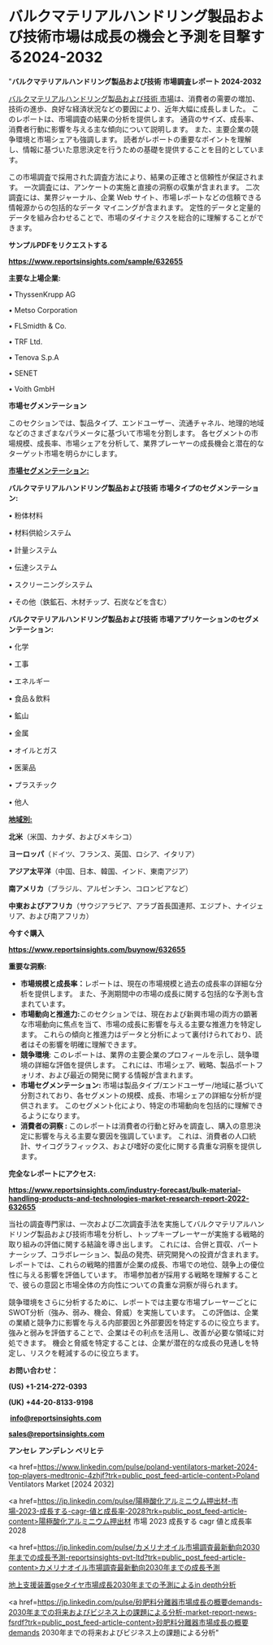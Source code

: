 # バルクマテリアルハンドリング製品および技術市場は成長の機会と予測を目撃する2024-2032

"<strong>バルクマテリアルハンドリング製品および技術 市場調査レポート 2024-2032</strong>

<a href=https://www.reportsinsights.com/sample/632655>バルクマテリアルハンドリング製品および技術 市場</a>は、消費者の需要の増加、技術の進歩、良好な経済状況などの要因により、近年大幅に成長しました。 このレポートは、市場調査の結果の分析を提供します。 通貨のサイズ、成長率、消費者行動に影響を与える主な傾向について説明します。 また、主要企業の競争環境と市場シェアも強調します。 読者がレポートの重要なポイントを理解し、情報に基づいた意思決定を行うための基礎を提供することを目的としています。

この市場調査で採用された調査方法により、結果の正確さと信頼性が保証されます。 一次調査には、アンケートの実施と直接の洞察の収集が含まれます。 二次調査には、業界ジャーナル、企業 Web サイト、市場レポートなどの信頼できる情報源からの包括的なデータ マイニングが含まれます。 定性的データと定量的データを組み合わせることで、市場のダイナミクスを総合的に理解することができます。

<strong><b>サンプルPDFをリクエストする</b></strong>

<a href=https://www.reportsinsights.com/sample/632655><strong><u>https://www.reportsinsights.com/sample/632655</u></strong></a>

<strong>主要な上場企業:</strong>

• ThyssenKrupp AG

• Metso Corporation

• FLSmidth & Co.

• TRF Ltd.

• Tenova S.p.A

• SENET

• Voith GmbH

<strong>市場セグメンテーション</strong>

このセクションでは、製品タイプ、エンドユーザー、流通チャネル、地理的地域などのさまざまなパラメータに基づいて市場を分割します。 各セグメントの市場規模、成長率、市場シェアを分析して、業界プレーヤーの成長機会と潜在的なターゲット市場を明らかにします。

<strong><u>市場セグメンテーション</u></strong><strong><u>:</u></strong>

<strong>バルクマテリアルハンドリング製品および技術 市場タイプのセグメンテーション:</strong>

• 粉体材料

• 材料供給システム

• 計量システム

• 伝達システム

• スクリーニングシステム

• その他（鉄鉱石、木材チップ、石炭などを含む）

<strong>バルクマテリアルハンドリング製品および技術 市場アプリケーションのセグメンテーション:</strong>

• 化学

• 工事

• エネルギー

• 食品＆飲料

• 鉱山

• 金属

• オイルとガス

• 医薬品

• プラスチック

• 他人

<strong><u>地域別</u></strong><strong><u>:</u></strong>

<strong>北米</strong>（米国、カナダ、およびメキシコ）

<strong>ヨーロッパ</strong>（ドイツ、フランス、英国、ロシア、イタリア）

<strong>アジア太平洋</strong>（中国、日本、韓国、インド、東南アジア）

<strong>南アメリカ</strong>（ブラジル、アルゼンチン、コロンビアなど）

<strong>中東およびアフリカ</strong>（サウジアラビア、アラブ首長国連邦、エジプト、ナイジェリア、および南アフリカ）

<strong>今すぐ購入</strong>

<a href=https://www.reportsinsights.com/buynow/632655><strong><u>https://www.reportsinsights.com/buynow/632655</u></strong></a>

<strong>重要な洞察:</strong>
<ul>
  <li><strong>市場規模と成長率：</strong>レポートは、現在の市場規模と過去の成長率の詳細な分析を提供します。 また、予測期間中の市場の成長に関する包括的な予測も含まれています。</li>
  <li><strong>市場動向と推進力:</strong>このセクションでは、現在および新興市場の両方の顕著な市場動向に焦点を当て、市場の成長に影響を与える主要な推進力を特定します。 これらの傾向と推進力はデータと分析によって裏付けられており、読者はその影響を明確に理解できます。</li>
  <li><strong>競争環境</strong>: このレポートは、業界の主要企業のプロフィールを示し、競争環境の詳細な評価を提供します。 これには、市場シェア、戦略、製品ポートフォリオ、および最近の開発に関する情報が含まれます。</li>
  <li><strong>市場セグメンテーション: </strong>市場は製品タイプ/エンドユーザー/地域に基づいて分割されており、各セグメントの規模、成長、市場シェアの詳細な分析が提供されます。 このセグメント化により、特定の市場動向を包括的に理解できるようになります。</li>
  <li><strong>消費者の洞察 : </strong>このレポートは消費者の行動と好みを調査し、購入の意思決定に影響を与える主要な要因を強調しています。 これは、消費者の人口統計、サイコグラフィックス、および嗜好の変化に関する貴重な洞察を提供します。</li>
</ul>
<strong>完全なレポートにアクセス:</strong>

<a href=https://www.reportsinsights.com/industry-forecast/bulk-material-handling-products-and-technologies-market-research-report-2022-632655><strong><u><b>https://www.reportsinsights.com/industry-forecast/bulk-material-handling-products-and-technologies-market-research-report-2022-632655</b></u></strong></a>

当社の調査専門家は、一次および二次調査手法を実施してバルクマテリアルハンドリング製品および技術市場を分析し、トップキープレーヤーが実施する戦略的取り組みの評価に関する結論を導き出します。 これには、合併と買収、パートナーシップ、コラボレーション、製品の発売、研究開発への投資が含まれます。 レポートでは、これらの戦略的措置が企業の成長、市場での地位、競争上の優位性に与える影響を評価しています。 市場参加者が採用する戦略を理解することで、彼らの意図と市場全体の方向性についての貴重な洞察が得られます。

競争環境をさらに分析するために、レポートでは主要な市場プレーヤーごとにSWOT分析（強み、弱み、機会、脅威）を実施しています。 この評価は、企業の業績と競争力に影響を与える内部要因と外部要因を特定するのに役立ちます。 強みと弱みを評価することで、企業はその利点を活用し、改善が必要な領域に対処できます。 機会と脅威を特定することは、企業が潜在的な成長の見通しを特定し、リスクを軽減するのに役立ちます。

<strong>お問い合わせ：</strong>

<strong>(US) +1-214-272-0393</strong>

<strong>(UK) +44-20-8133-9198</strong>

<strong> </strong><a href=info@reportsinsights.com><strong><u>info@reportsinsights.com</u></strong></a>

<a href=sales@reportsinsights.com><strong><u>sales@reportsinsights.com</u></strong></a>

<strong>アンセレ アンデレン ベリヒテ</strong>

<a href=https://www.linkedin.com/pulse/poland-ventilators-market-2024-top-players-medtronic-4zhjf?trk=public_post_feed-article-content>Poland Ventilators Market [2024 2032]</a>

<a href=https://jp.linkedin.com/pulse/陽極酸化アルミニウム押出材-市場-2023-成長する-cagr-値と成長率-2028?trk=public_post_feed-article-content>陽極酸化アルミニウム押出材 市場 2023 成長する cagr 値と成長率 2028</a>

<a href=https://jp.linkedin.com/pulse/カメリナオイル市場調査最新動向2030年までの成長予測-reportsinsights-pvt-ltd?trk=public_post_feed-article-content>カメリナオイル市場調査最新動向2030年までの成長予測</a>

<a href=https://www.linkedin.com/pulse/地上支援装置gseタイヤ市場成長2030年までの予測によるin-depth分析-reportsinsights-pvt-ltd-xaokf/>地上支援装置gseタイヤ市場成長2030年までの予測によるin depth分析</a>

<a href=https://jp.linkedin.com/pulse/砂肥料分離器市場成長の概要demands-2030年までの将来およびビジネス上の課題による分析-market-report-news-fsrdf?trk=public_post_feed-article-content>砂肥料分離器市場成長の概要demands 2030年までの将来およびビジネス上の課題による分析</a>"
